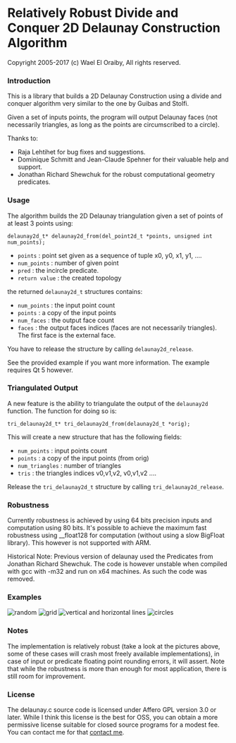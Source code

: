# Relatively Robust Divide and Conquer 2D Delaunay Construction Algorithm

Copyright 2005-2017 (c) Wael El Oraiby, All rights reserved.

### Introduction

This is a library that builds a 2D Delaunay Construction using a divide and conquer algorithm very similar to the one by Guibas and Stolfi.

Given a set of inputs points, the program will output Delaunay faces (not necessarily triangles, as long as the points are circumscribed to a circle).

Thanks to:

* Raja Lehtihet for bug fixes and suggestions.
* Dominique Schmitt and Jean-Claude Spehner for their valuable help and support.
* Jonathan Richard Shewchuk for the robust computational geometry predicates.

### Usage

The algorithm builds the 2D Delaunay triangulation given a set of points of at least
3 points using:

    delaunay2d_t* delaunay2d_from(del_point2d_t *points, unsigned int num_points);

- `points`	: point set given as a sequence of tuple x0, y0, x1, y1, ....
- `num_points`	: number of given point
- `pred`		: the incircle predicate.
- `return value`	: the created topology

the returned `delaunay2d_t` structures contains:
- `num_points`	: the input point count
- `points`	: a copy of the input points
- `num_faces`	: the output face count
- `faces`	: the output faces indices (faces are not necessarily triangles). The first face is the external face.

You have to release the structure by calling `delaunay2d_release`.

See the provided example if you want more information. The example requires Qt 5 however.

### Triangulated Output
A new feature is the ability to triangulate the output of the `delaunay2d` function. The function for doing so is:

    tri_delaunay2d_t* tri_delaunay2d_from(delaunay2d_t *orig);
    
This will create a new structure that has the following fields:

- `num_points`   : input points count
- `points`  : a copy of the input points (from orig)
- `num_triangles`   : number of triangles
- `tris`    : the triangles indices v0,v1,v2, v0,v1,v2 ....

Release the `tri_delaunay2d_t` structure by calling `tri_delaunay2d_release`.
 
### Robustness
Currently robustness is achieved by using 64 bits precision inputs and computation using 80 bits. It's possible to achieve the maximum fast robustness using __float128 for computation (without using a slow BigFloat library). This however is not supported with ARM.

Historical Note: Previous version of delaunay used the Predicates from Jonathan Richard Shewchuk. The code is however unstable when compiled with gcc with -m32 and run on x64 machines. As such the code was removed.

### Examples
![random](https://github.com/eloraiby/delaunay/raw/master/images/random.png)
![grid](https://github.com/eloraiby/delaunay/raw/master/images/grid.png)
![vertical and horizontal lines](https://github.com/eloraiby/delaunay/raw/master/images/vertical_horizontal.png)
![circles](https://github.com/eloraiby/delaunay/raw/master/images/circles.png)

### Notes

The implementation is relatively robust (take a look at the pictures above, some of these cases will crash most freely available implementations), in case of input or predicate floating point rounding errors, it will assert. Note that while the robustness is more than enough for most application, there is still room for improvement.

### License

The delaunay.c source code is licensed under Affero GPL version 3.0 or later. While I think this license is the best for OSS, you can obtain a more permissive license suitable for closed source programs for a modest fee. You can contact me for that [contact me](https://github.com/eloraiby/eloraiby.github.com/raw/master/email.svg).



